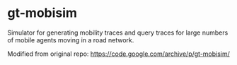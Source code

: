 # gt-mobisim
Simulator for generating mobility traces and query traces for large numbers of mobile agents moving in a road network.

Modified from original repo: https://code.google.com/archive/p/gt-mobisim/
